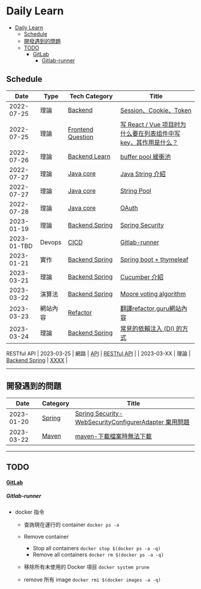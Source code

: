 # Daily Learn

- [Daily Learn](#daily-learn)
  - [Schedule](#schedule)
  - [開發遇到的問題](#開發遇到的問題)
  - [TODO](#todo)
      - [GitLab](#gitlab)
        - [Gitlab-runner](#gitlab-runner)

## Schedule

| Date        | Type     | Tech Category                            | Title                                                                                         |
| ----------- | -------- | ---------------------------------------- | --------------------------------------------------------------------------------------------- |
| 2022-07-25  | 理論     | [Backend](#Backend)                      | [Session、Cookie、Token](./backend/core/core.md#Session-Cookie-Token)                         |
| 2022-07-25  | 理論     | [Frontend Question](#Frontend)           | [写 React / Vue 项目时为什么要在列表组件中写 key，其作用是什么？](#backend_q_1)               |
| 2022-07-26  | 理論     | [Backend Learn](#Backend-Learn)          | [buffer pool 緩衝池](./backend/java/core.md#backend_java_core_buffer_pool)                    |
| 2022-07-27  | 理論     | [Java core](./backend/java/core.md)      | [Java String 介紹](./backend/java/core.md#backend_java_core_string_intro)                     |
| 2022-07-27  | 理論     | [Java core](./backend/java/core.md)      | [String Pool](./backend/java/core.md#backend_java_core_string_pool)                           |
| 2022-07-28  | 理論     | [Java core](./backend/java/core.md)      | [OAuth](#OAuth)                                                                               |
| 2023-01-19  | 理論     | [Backend](#Backend),[Spring](#Spring)    | [Spring Security](#Spring_Security)                                                           |
| 2023-01-TBD | Devops   | [CICD](#CICD)                            | [Gitlab-runner](#)                                                                            |
| 2023-01-21  | 實作     | [Backend Spring](./backend/java/spring/) | [Spring boot + thymeleaf](./backend/java/spring/devlog.md#spring-boot-thymeleaf實作)          |
| 2023-03-21  | 理論     | [Backend Spring](./backend/java/spring/) | [Cucumber 介紹](./backend/java/spring/test/cucumber.md)                                       |
| 2023-03-22  | 演算法   | [Backend Spring](./algo/)                | [Moore voting algorithm](./algo//algo.md)                                                     |
| 2023-03-23  | 網站內容 | [Refactor](./refactiror/)                | [翻譯refactor.guru網站內容](./book/refactor.md)                                               |
| 2023-03-24  | 理論     | [Backend Spring](./backend/java/spring/) | [常見的依賴注入 (DI) 的方式](./backend/interview/SpringQuestion.md#q常見的依賴注入-di-的方式) |
RESTful API
| 2023-03-25  | 網路     | [API](./backend/api/api.md) | [RESTful API](./backend/api/api.md#restful-api---representational-state-transfer-表現層狀態轉移)                                                                |
| 2023-03-XX  | 理論     | [Backend Spring](./backend/java/spring/) | [XXXX](./backend/java/spring/)                                                                |

---

## 開發遇到的問題

| Date       | Category          | Title                                                                                                                       |
| ---------- | ----------------- | --------------------------------------------------------------------------------------------------------------------------- |
| 2023-01-20 | [Spring](#spring) | [Spring Security-WebSecurityConfigurerAdapter 棄用問題](backend/java/spring/devlog.md#websecurityconfigureradapter棄用問題) |
| 2023-03-22 | [Maven](#Maven)   | [maven-下載檔案時無法下載](backend/java/spring/maven.md#maven-下載檔案時無法下載)                                           |

---

## TODO

#### [GitLab](#gitlab)

##### Gitlab-runner

- docker 指令

  - 查詢現在運行的 container
    `docker ps -a`

  - Remove container

    - Stop all containers
      `docker stop $(docker ps -a -q)`
    - Remove all containers
      `docker rm $(docker ps -a -q)`

  - 移除所有未使用的 Docker 項目
    `docker system prune`

  - remove 所有 image
    `docker rmi $(docker images -a -q)`
